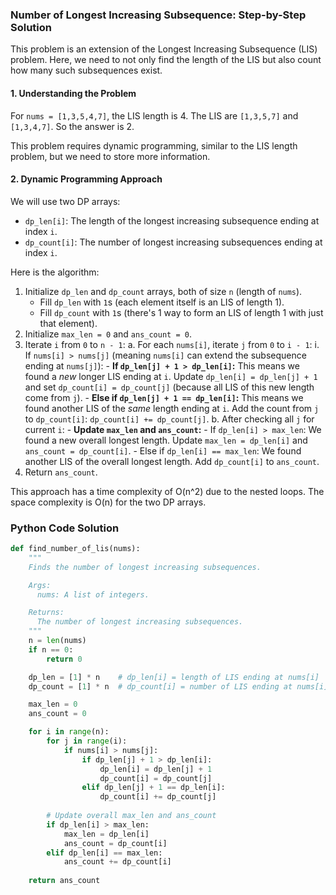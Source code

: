 ### Number of Longest Increasing Subsequence: Step-by-Step Solution

This problem is an extension of the Longest Increasing Subsequence (LIS) problem. Here, we need to not only find the length of the LIS but also count how many such subsequences exist.

#### 1. Understanding the Problem

For `nums = [1,3,5,4,7]`, the LIS length is 4. The LIS are `[1,3,5,7]` and `[1,3,4,7]`. So the answer is 2.

This problem requires dynamic programming, similar to the LIS length problem, but we need to store more information.

#### 2. Dynamic Programming Approach

We will use two DP arrays:
- `dp_len[i]`: The length of the longest increasing subsequence ending at index `i`.
- `dp_count[i]`: The number of longest increasing subsequences ending at index `i`.

Here is the algorithm:

1.  Initialize `dp_len` and `dp_count` arrays, both of size `n` (length of `nums`).
    - Fill `dp_len` with `1`s (each element itself is an LIS of length 1).
    - Fill `dp_count` with `1`s (there's 1 way to form an LIS of length 1 with just that element).
2.  Initialize `max_len = 0` and `ans_count = 0`.
3.  Iterate `i` from `0` to `n - 1`:
    a. For each `nums[i]`, iterate `j` from `0` to `i - 1`:
        i. If `nums[i] > nums[j]` (meaning `nums[i]` can extend the subsequence ending at `nums[j]`):
            - **If `dp_len[j] + 1 > dp_len[i]`:** This means we found a *new* longer LIS ending at `i`. Update `dp_len[i] = dp_len[j] + 1` and set `dp_count[i] = dp_count[j]` (because all LIS of this new length come from `j`).
            - **Else if `dp_len[j] + 1 == dp_len[i]`:** This means we found another LIS of the *same* length ending at `i`. Add the count from `j` to `dp_count[i]`: `dp_count[i] += dp_count[j]`.
    b. After checking all `j` for current `i`:
        - **Update `max_len` and `ans_count`:**
            - If `dp_len[i] > max_len`: We found a new overall longest length. Update `max_len = dp_len[i]` and `ans_count = dp_count[i]`.
            - Else if `dp_len[i] == max_len`: We found another LIS of the overall longest length. Add `dp_count[i]` to `ans_count`.
4.  Return `ans_count`.

This approach has a time complexity of O(n^2) due to the nested loops. The space complexity is O(n) for the two DP arrays.

### Python Code Solution

```python
def find_number_of_lis(nums):
    """
    Finds the number of longest increasing subsequences.

    Args:
      nums: A list of integers.

    Returns:
      The number of longest increasing subsequences.
    """
    n = len(nums)
    if n == 0:
        return 0

    dp_len = [1] * n    # dp_len[i] = length of LIS ending at nums[i]
    dp_count = [1] * n  # dp_count[i] = number of LIS ending at nums[i]

    max_len = 0
    ans_count = 0

    for i in range(n):
        for j in range(i):
            if nums[i] > nums[j]:
                if dp_len[j] + 1 > dp_len[i]:
                    dp_len[i] = dp_len[j] + 1
                    dp_count[i] = dp_count[j]
                elif dp_len[j] + 1 == dp_len[i]:
                    dp_count[i] += dp_count[j]
        
        # Update overall max_len and ans_count
        if dp_len[i] > max_len:
            max_len = dp_len[i]
            ans_count = dp_count[i]
        elif dp_len[i] == max_len:
            ans_count += dp_count[i]
            
    return ans_count

```
